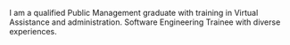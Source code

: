 I am a qualified Public Management graduate with training in Virtual Assistance and administration. Software Engineering Trainee with diverse experiences.

